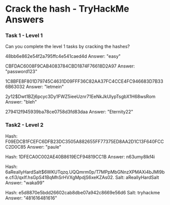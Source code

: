 # Crack the hash - TryHackMe Answers

###  Task 1 - Level 1
Can you complete the level 1 tasks by cracking the hashes?

48bb6e862e54f2a795ffc4e541caed4d
Answer: "easy"

CBFDAC6008F9CAB4083784CBD1874F76618D2A97
Answer: "password123"

1C8BFE8F801D79745C4631D09FFF36C82AA37FC4CCE4FC946683D7B336B63032
Answer: "letmein"

$2y$12$Dwt1BZj6pcyc3Dy1FWZ5ieeUznr71EeNkJkUlypTsgbX1H68wsRom
Answer: "bleh"

279412f945939ba78ce0758d3fd83daa
Answer: "Eternity22"

### Task2 - Level 2
Hash: F09EDCB1FCEFC6DFB23DC3505A882655FF77375ED8AA2D1C13F640FCCC2D0C85
Answer: "paule"

Hash: 1DFECA0C002AE40B8619ECF94819CC1B
Answer: n63umy8lkf4i

Hash: $6$aReallyHardSalt$6WKUTqzq.UQQmrm0p/T7MPpMbGNnzXPMAXi4bJMl9be.cfi3/qxIf.hsGpS41BqMhSrHVXgMpdjS6xeKZAs02.
Salt: aReallyHardSalt
Answer: "waka99"

Hash: e5d8870e5bdd26602cab8dbe07a942c8669e56d6
Salt: tryhackme
Answer: "481616481616"
